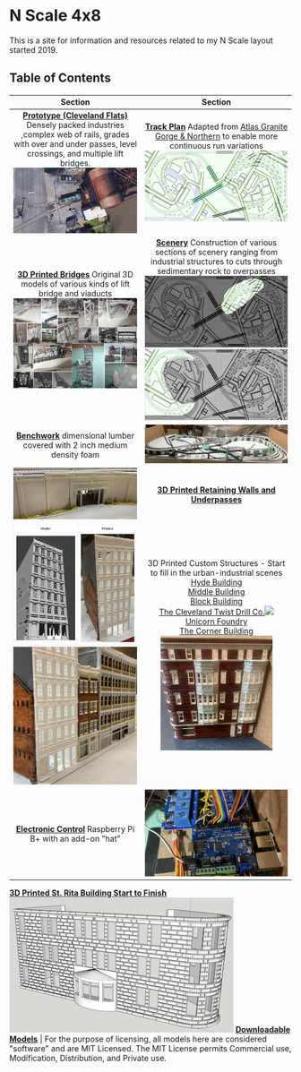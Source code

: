 # N Scale 4x8
This is a site for information and resources related to my N Scale layout started 2019.

## Table of Contents

Section         |  Section         
:-------------------------:|:---------------------------:
[**Prototype (Cleveland Flats)**](prototypeInspiration/Prototypes.md) Densely packed industries ,complex web of rails, grades with over and under passes, level crossings, and multiple lift bridges.  ![Turnout at Lift Bridge](toc/tocTurnoutAtLiftBridge.png) | [**Track Plan**](plan/plan.md)  Adapted from [Atlas Granite Gorge & Northern](https://www.modeltrainforum.com/picture.php?albumid=241&pictureid=2492) to enable more continuous run variations ![Plan](toc/tocRev8s.png)
[**3D Printed Bridges**](printedModels/Custom3DPrintedBridges.md) Original 3D models of various kinds of lift bridge and viaducts  ![Models and Prototype Inspirations](toc/tocCustom3DPrintedModels.png) | [**Scenery**](Scenery/Scenery.md) Construction of various sections of scenery ranging from industrial structures to cuts through sedimentary rock to overpasses ![](toc/tocArea00.png)  ![](toc/tocArea01.png)
[**Benchwork**](benchwork/benchwork.md) dimensional lumber covered with 2 inch medium density foam | ![Benchwork](toc/tocIMG_0104.png)
![Setting](toc/tocRetainingWall_p.png)  |  [**3D Printed Retaining Walls and Underpasses**](https://nscale4by8.github.io/nscale4x8/Scenery/part01/part01.html)
![](toc/tocHydeBuilding.png)![](toc/tocDownStreetClose.png) | 3D Printed Custom Structures - Start to fill in the urban-industrial scenes <br/>[Hyde Building](buildingHyde/buildingHyde.md)<br/>[Middle Building](buildingMiddle/buildingMiddle.md)<br/>[Block Building](buildingBlock/buildingBlock.md)<br/>[The Cleveland Twist Drill Co.](buildingClevelandTwistDrill/buildingCYDC.md)![](buildingClevelandTwistDrill/ctdc01_small.png)<br/>[Unicorn Foundry](buildingFoundry/buildingFoundry.md)<br/>[The Corner Building](buildingCorner/buildingCorner.md)<br/>![](buildingCorner/buildingCornerAltColor_small.png)
[**Electronic Control**](controls/Control.md) Raspberry Pi B+ with an add-on "hat" | ![Electronic Control](toc/tocIMG_0129s.png)
[**3D Printed St. Rita Building Start to Finish**](buildingStRitaStartToFinish/buildingStRita.md)<br/>![](buildingStRitaStartToFinish/ModelPartA.png)
[**Downloadable Models**](downloadableModels/downloadableModels.md) | For the purpose of licensing, all models here are considered "software" and are MIT Licensed. The MIT License permits Commercial use, Modification, Distribution, and Private use.
